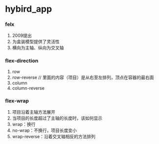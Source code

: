 # hybird_app

### felx
1. 2009提出
2. 为盒装模型提供了灵活性
3. 横向为主轴、纵向为交叉轴

### flex-direction
1. row
2. row-reverse // 里面的内容（项目）是从右至左排列，顶点在容器的最右面
3. column
4. column-reverse

### flex-wrap
1. 项目沿着主轴方法展开
2. 当项目的长度超过了主轴的长度时，该如何显示
3. wrap：换行
4. no-wrap：不换行，项目长度变小
5. wrap-reverse：沿着交叉轴相反的方法排列
